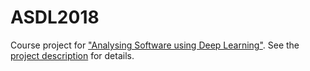 # ASDL2018
Course project for ["Analysing Software using Deep Learning"](http://software-lab.org/teaching/summer2018/asdl/). See the [project description](http://software-lab.org/teaching/summer2018/asdl/project_description.pdf) for details.




